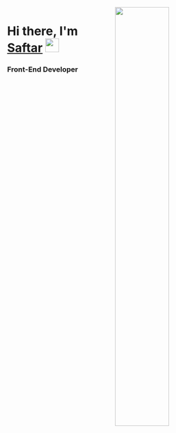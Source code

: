 <img align="right" src="https://cdn.dribbble.com/users/1235346/screenshots/3252385/job.gif" width="50%"/>
<h1 align="left">Hi there, I'm <a href="https://github.com/Saftar94" target="_blank">Saftar</a> 
<img src="https://github.com/blackcater/blackcater/raw/main/images/Hi.gif" height="32"/></h1>
<h3 align="left">Front-End Developer</h3>










